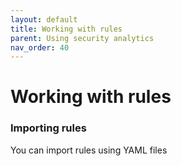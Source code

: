 ```yaml
---
layout: default
title: Working with rules
parent: Using security analytics
nav_order: 40
---
```


# Working with rules

### Importing rules

You can import rules using YAML files